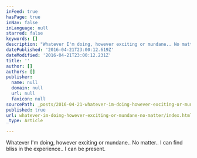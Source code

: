 ```yaml
---
inFeed: true
hasPage: true
inNav: false
inLanguage: null
starred: false
keywords: []
description: "Whatever I'm doing, however exciting or mundane.. No matter.. I can find bliss in the experience.. I can be present."
datePublished: '2016-04-21T23:00:12.619Z'
dateModified: '2016-04-21T23:00:12.231Z'
title: ''
author: []
authors: []
publisher:
  name: null
  domain: null
  url: null
  favicon: null
sourcePath: _posts/2016-04-21-whatever-im-doing-however-exciting-or-mundane-no-matter.md
published: true
url: whatever-im-doing-however-exciting-or-mundane-no-matter/index.html
_type: Article

---
```

Whatever I'm doing, however exciting or mundane.. No matter.. I can find bliss in the experience.. I can be present.